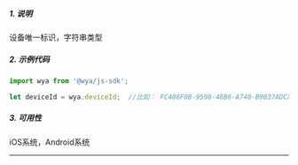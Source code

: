 ##### 1. 说明

设备唯一标识，字符串类型

##### 2. 示例代码

```javascript
import wya from '@wya/js-sdk';

let deviceId = wya.deviceId;  //比如： FC408F8B-9598-48B6-A740-B9037ADCXXXE
```
##### 3. 可用性
iOS系统，Android系统

---------